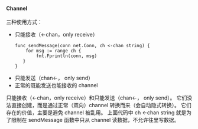 #### Channel

三种使用方式： 
- 只能接收（<-chan，only receive）
    ```golang
    func sendMessage(conn net.Conn, ch <-chan string) {
        for msg := range ch {
            fmt.Fprintln(conn, msg)
       }
   }
    ```
- 只能发送（chan<-， only send）
- 正常的既能发送也能接收的 channel

只能接收（<-chan，only receive）和只能发送（chan<-， only send）。
它们没法直接创建，而是通过正常（双向）channel 转换而来（会自动隐式转换）。
它们存在的价值，主要是避免 channel 被乱用。
上面代码中 ch <-chan string 就是为了限制在 sendMessage 函数中只从 channel 读数据，不允许往里写数据。